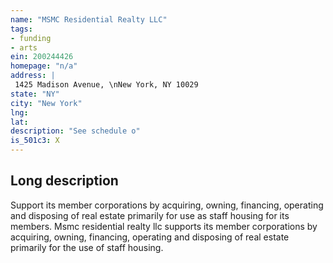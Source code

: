 ```yaml
---
name: "MSMC Residential Realty LLC"
tags:
- funding
- arts
ein: 200244426
homepage: "n/a"
address: |
 1425 Madison Avenue, \nNew York, NY 10029
state: "NY"
city: "New York"
lng: 
lat: 
description: "See schedule o"
is_501c3: X
---
```


## Long description

Support its member corporations by acquiring, owning, financing, operating and disposing of real estate primarily for use as staff housing for its members. Msmc residential realty llc supports its member corporations by acquiring, owning, financing, operating and disposing of real estate primarily for the use of staff housing. 
